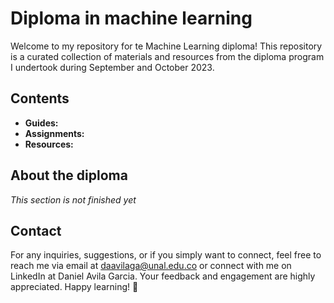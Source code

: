 # Diploma in machine learning

Welcome to my repository for te Machine Learning diploma! This repository is a curated collection of materials and resources from the diploma program I undertook during September and October 2023.

## Contents
- **Guides:**
- **Assignments:**
- **Resources:**

## About the diploma
*This section is not finished yet*


## Contact
For any inquiries, suggestions, or if you simply want to connect, feel free to reach me via email at daavilaga@unal.edu.co or connect with me on LinkedIn at Daniel Avila Garcia. Your feedback and engagement are highly appreciated. Happy learning! 🚀